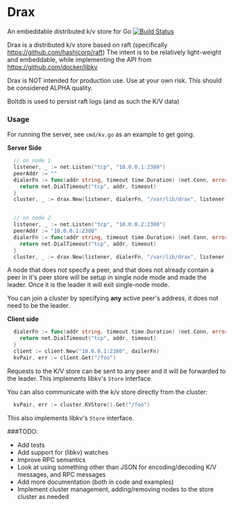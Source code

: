 # Drax
An embeddable distributed k/v store for Go
[![Build Status](https://travis-ci.org/cpuguy83/drax.svg?branch=master)](https://travis-ci.org/cpuguy83/drax)

Drax is a distributed k/v store based on raft (specifically https://github.com/hashicorp/raft)
The intent is to be relatively light-weight and embeddable, while implementing the API from https://github.com/docker/libkv

Drax is NOT intended for production use. Use at your own risk.
This should be considered ALPHA quality.

Boltdb is used to persist raft logs (and as such the K/V data)

### Usage
For running the server, see `cmd/kv.go` as an example to get going.

**Server Side**
```go
  // on node 1
  listener, _ := net.Listen("tcp", "10.0.0.1:2380")
  peerAddr := ""
  dialerFn := func(addr string, timeout time.Duration) (net.Conn, error) {
    return net.DialTimeout("tcp", addr, timeout)
  }
  cluster, _ := drax.New(listener, dialerFn, "/var/lib/drax", listener.Addr().String(), peerAddr)


  // on node 2
  listener, _ := net.Listen("tcp", "10.0.0.2:2380")
  peerAddr := "10.0.0.1:2380"
  dialerFn := func(addr string, timeout time.Duration) (net.Conn, error) {
    return net.DialTimeout("tcp", addr, timeout)
  }
  cluster, _ := drax.New(listener, dialerFn, "/var/lib/drax", listener.Addr().String(), peerAddr)
```

A node that does not specify a peer, and that does not already contain a peer in it's peer store
will be setup in single node mode and made the leader. Once it is the leader it will exit single-node mode.

You can join a cluster by specifying **any** active peer's address, it does not need to be the leader.

**Client side**

```go
  dialerFn := func(addr string, timeout time.Duration) (net.Conn, error) {
    return net.DialTimeout("tcp", addr, timeout)
  }
  client := client.New("10.0.0.1:2380", dailerFn)
  kvPair, err := client.Get("/foo")
```

Requests to the K/V store can be sent to any peer and it will be forwarded to the leader.
This implements libkv's `Store` interface.

You can also communicate with the k/v store directly from the cluster:

```go
  kvPair, err := cluster.KVStore().Get("/foo")
```

This also implements libkv's `Store` interface.

###TODO:
- Add tests
- Add support for (libkv) watches
- Improve RPC semantics
- Look at using something other than JSON for encoding/decoding K/V messages, and RPC messages
- Add more documentation (both in code and examples)
- Implement cluster management, adding/removing nodes to the store cluster as needed
